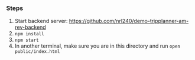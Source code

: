 ### Steps
1. Start backend server:
  https://github.com/nrl240/demo-tripplanner-am-rev-backend
2. `npm install`
3. `npm start`
4. In another terminal, make sure you are in this directory and run `open public/index.html`

